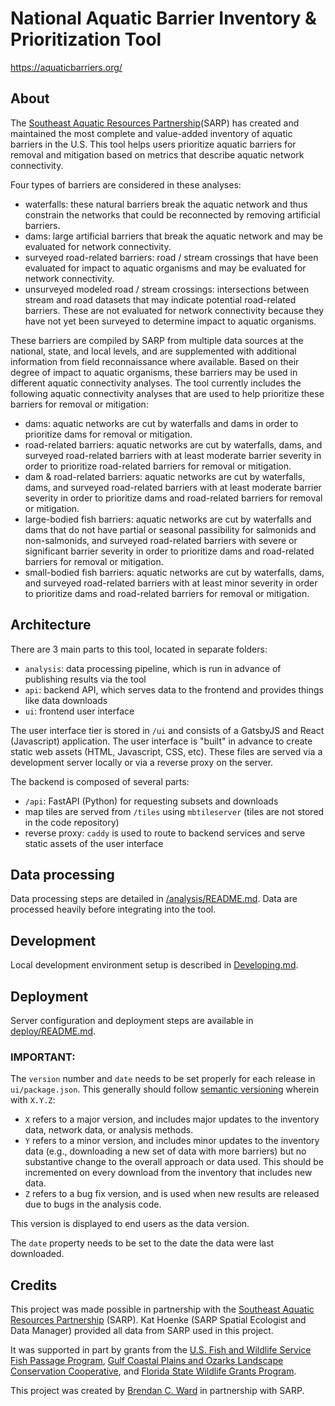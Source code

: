 # National Aquatic Barrier Inventory & Prioritization Tool

https://aquaticbarriers.org/

## About

The [Southeast Aquatic Resources Partnership](https://southeastaquatics.net)(SARP) has created and maintained the most complete and value-added inventory of aquatic barriers in the U.S. This tool helps users prioritize aquatic barriers for removal and mitigation based on metrics that describe aquatic network connectivity.

Four types of barriers are considered in these analyses:

- waterfalls: these natural barriers break the aquatic network and thus constrain the networks that could be reconnected by removing artificial barriers.
- dams: large artificial barriers that break the aquatic network and may be evaluated for network connectivity.
- surveyed road-related barriers: road / stream crossings that have been evaluated for impact to aquatic organisms and may be evaluated for network connectivity.
- unsurveyed modeled road / stream crossings: intersections between stream and road datasets that may indicate potential road-related barriers. These are not evaluated for network connectivity because they have not yet been surveyed to determine impact to aquatic organisms.

These barriers are compiled by SARP from multiple data sources at the national, state, and local levels, and are supplemented with additional information from field reconnaissance where available. Based on their degree of impact to aquatic organisms, these barriers may be used in different aquatic connectivity analyses. The tool currently includes the following aquatic connectivity analyses that are used to help prioritize these barriers for removal or mitigation:

- dams: aquatic networks are cut by waterfalls and dams in order to prioritize dams for removal or mitigation.
- road-related barriers: aquatic networks are cut by waterfalls, dams, and surveyed road-related barriers with at least moderate barrier severity in order to prioritize road-related barriers for removal or mitigation.
- dam & road-related barriers: aquatic networks are cut by waterfalls, dams, and surveyed road-related barriers with at least moderate barrier severity in order to prioritize dams and road-related barriers for removal or mitigation.
- large-bodied fish barriers: aquatic networks are cut by waterfalls and dams that do not have partial or seasonal passibility for salmonids and non-salmonids, and surveyed road-related barriers with severe or significant barrier severity in order to prioritize dams and road-related barriers for removal or mitigation.
- small-bodied fish barriers: aquatic networks are cut by waterfalls, dams, and surveyed road-related barriers with at least minor severity in order to prioritize dams and road-related barriers for removal or mitigation.

## Architecture

There are 3 main parts to this tool, located in separate folders:

- `analysis`: data processing pipeline, which is run in advance of publishing results via the tool
- `api`: backend API, which serves data to the frontend and provides things like data downloads
- `ui`: frontend user interface

The user interface tier is stored in `/ui` and consists of a GatsbyJS and React (Javascript) application.
The user interface is "built" in advance to create static web assets (HTML, Javascript, CSS, etc).
These files are served via a development server locally or via a reverse proxy on the server.

The backend is composed of several parts:

- `/api`: FastAPI (Python) for requesting subsets and downloads
- map tiles are served from `/tiles` using `mbtileserver` (tiles are not stored in the code repository)
- reverse proxy: `caddy` is used to route to backend services and serve static assets of the user interface

## Data processing

Data processing steps are detailed in [/analysis/README.md](analysis). Data are processed heavily before integrating into the tool.

## Development

Local development environment setup is described in [Developing.md](./Developing.md).

## Deployment

Server configuration and deployment steps are available in [deploy/README.md](deploy/README.md).

### IMPORTANT:

The `version` number and `date` needs to be set properly for each release in `ui/package.json`.
This generally should follow [semantic versioning](https://semver.org/) wherein with `X.Y.Z`:

- `X` refers to a major version, and includes major updates to the inventory data, network data, or analysis methods.
- `Y` refers to a minor version, and includes minor updates to the inventory data (e.g., downloading a new set of data with more barriers) but no substantive change to the overall approach or data used. This should be incremented on every download from the inventory that includes new data.
- `Z` refers to a bug fix version, and is used when new results are released due to bugs in the analysis code.

This version is displayed to end users as the data version.

The `date` property needs to be set to the date the data were last downloaded.

## Credits

This project was made possible in partnership with the [Southeast Aquatic Resources Partnership](https://southeastaquatics.net/) (SARP). Kat Hoenke (SARP Spatial Ecologist and Data Manager) provided all data from SARP used in this project.

It was supported in part by grants from the [U.S. Fish and Wildlife Service Fish Passage Program](https://www.fws.gov/fisheries/fish-passage.html), [Gulf Coastal Plains and Ozarks Landscape Conservation Cooperative](https://gcpolcc.org/), and [Florida State Wildlife Grants Program](https://myfwc.com/conservation/special-initiatives/swap/grant/).

This project was created by [Brendan C. Ward](https://github.com/brendan-ward) in partnership with SARP.
